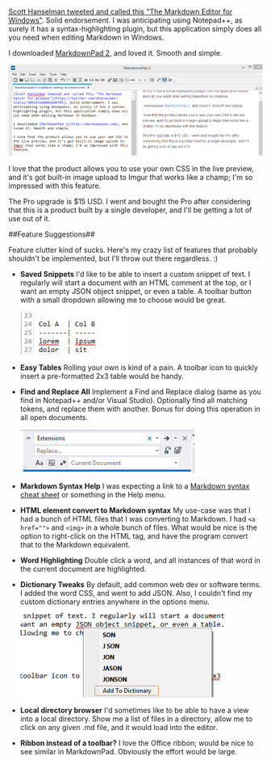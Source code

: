 <!--{Title:"MarkdownPad 2. The Windows Editor For Markdown Files", PublishedOn:"13-Sep-2013 12:46", Intro:"If you use Markdown in Windows, consider trying MarkdownPad 2."} -->
[Scott Hanselman tweeted and called this "The Markdown Editor for Windows"](https://twitter.com/shanselman/status/309193260402888705). Solid endorsement. I was anticipating using Notepad++, as surely it has a syntax-highlighting plugin, but this application simply does all you need when editing Markdown in Windows.

I downloaded [MarkdownPad 2](http://markdownpad.com), and loved it. Smooth and simple.

   [![](img/markdownpad.png)](http://markdownpad.com)

I love that the product allows you to use your own CSS in the live preview, and it's got built-in image upload to Imgur that works like a champ; I'm so impressed with this feature.

The Pro upgrade is $15 USD. I went and bought the Pro after considering that this is a product built by a single developer, and I'll be getting a lot of use out of it.

##Feature Suggestions##

Feature clutter kind of sucks. Here's my crazy list of features that probably shouldn't be implemented, but I'll throw out there regardless. :)  

* **Saved Snippets**
I'd like to be able to insert a custom snippet of text. I regularly will start a document with an HTML comment at the top, or I want an empty JSON object snippet, or even a table. A toolbar button with a small dropdown allowing me to choose would be great. 

    ![](img/markdownpad_tables.png)

* **Easy Tables**
Rolling your own is kind of a pain. A toolbar icon to quickly insert a pre-formatted 2x3 table would be handy.

* **Find and Replace All**
Implement a Find and Replace dialog (same as you find in Notepad++ and/or Visual Studio). Optionally find all matching tokens, and replace them with another. Bonus for doing this operation in all open documents.

    ![](img/markdownpad-find-replace-suggestion.png)

* **Markdown Syntax Help**
I was expecting a link to a [Markdown syntax cheat sheet](https://gist.github.com/howar31/5963000) or something in the Help menu. 

* **HTML element convert to Markdown syntax**
My use-case was that I had a bunch of HTML files that I was converting to Markdown. I had `<a href="">` and `<img>` in a whole bunch of files.
What would be nice is the option to right-click on the HTML tag, and have the program convert that to the Markdown equivalent.

* **Word Highlighting**
Double click a word, and all instances of that word in the current document are highlighted.

* **Dictionary Tweaks**
By default, add common web dev or software terms. I added the word CSS, and went to add JSON. Also, I couldn't find my custom dictionary entries anywhere in the options menu.

    ![](img/markdownpad-dictionary-entry.png)

* **Local directory browser**
I'd sometimes like to be able to have a view into a local directory. Show me a list of files in a directory, allow me to click on any given .md file, and it would load into the editor.

* **Ribbon instead of a toolbar?**
I love the Office ribbon; would be nice to see similar in MarkdownPad. Obviously the effort would be large.
